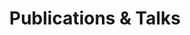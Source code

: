 ---
layout: page
title: Publications & Talks
nav: false
dropdown: true
children: 
    - title: Publications
      permalink: /publications/
    - title: divider
    - title: Talks
      permalink: /talks/
---